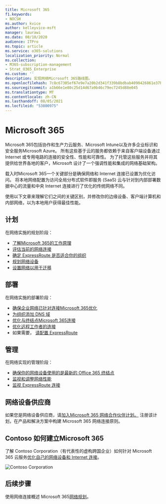 ```yaml
---
title: Microsoft 365
f1.keywords:
- NOCSH
ms.author: kvice
author: kelleyvice-msft
manager: laurawi
ms.date: 08/10/2020
audience: ITPro
ms.topic: article
ms.service: o365-solutions
localization_priority: Normal
ms.collection:
- M365-subscription-management
- Strat_O365_Enterprise
ms.custom: ''
description: 实现网络Microsoft 365路线图。
ms.openlocfilehash: 7c8c67305ef67e9e7a20b2d341f339b8bdbab4090426861e37b5b5277bb249e7
ms.sourcegitcommit: a1b66e1e80c25d14d67a9b46c79ec7245d88e045
ms.translationtype: MT
ms.contentlocale: zh-CN
ms.lasthandoff: 08/05/2021
ms.locfileid: "53800975"
---
```

# <a name="networking-roadmap-for-microsoft-365"></a>Microsoft 365

Microsoft 365包括协作和生产力云服务、Microsoft Intune以及许多企业标识和安全服务Microsoft Azure。 所有这些基于云的服务都依赖于来自客户端设备通过 Internet 或专用电路的连接的安全性、性能和可靠性。 为了托管这些服务并将其提供给世界各地的客户，Microsoft 设计了一个强调性能和集成的网络基础架构。 

载入时Microsoft 365一个关键部分是确保网络和 Internet 连接已设置为优化访问。 将本地网络配置为访问全局分布式软件即服务 (SaaS) 云与针对到内部部署数据中心的流量和中央 Internet 连接进行了优化的传统网络不同。 

使用以下文章来理解它们之间的关键区别，并修改你的边缘设备、客户端计算机和内部网络，以为本地用户获得最佳性能。

## <a name="plan"></a>计划

在网络实施的规划阶段：

- [了解Microsoft 365的工作原理](microsoft-365-networking-overview.md)
- [评估当前的网络连接](assessing-network-connectivity.md)
- [确定 ExpressRoute 是否适合你的组织](network-planning-with-expressroute.md)
- [规划网络设备](plan-for-network-devices.md)
- [设置网络以用于迁移](network-and-migration-planning.md)

## <a name="deploy"></a>部署

在网络实施的部署阶段：

- [确保企业网络已针对连接Microsoft 365优化](set-up-network-for-microsoft-365.md)
- [为组织添加 DNS 域](../admin/setup/add-domain.md)
- [优化与终结点Microsoft 365连接](microsoft-365-ip-web-service.md)
- [优化远程工作者的连接](microsoft-365-vpn-split-tunnel.md)
- 如果需要， [请配置 ExpressRoute](azure-expressroute.md)

## <a name="manage"></a>管理

在网络实现的管理阶段：

- [确保你的网络设备使用的是最新的 Office 365 终结点](microsoft-365-endpoints.md)
- [监视和调整网络性能](network-planning-and-performance.md)
- [监视 ExpressRoute 连接](managing-expressroute-for-connectivity.md)

## <a name="network-equipment-vendors"></a>网络设备供应商

如果您是网络设备供应商，请[加入Microsoft 365 网络合作伙伴计划。](microsoft-365-networking-partner-program.md) 注册该计划，在产品和解决方案中构建 Microsoft 365 网络连接原则。 

## <a name="how-contoso-did-networking-for-microsoft-365"></a>Contoso 如何建立Microsoft 365

了解 Contoso Corporation（有代表性的虚构跨国企业）如何针对 Microsoft 365 云服务[优化自己的网络设备和 Internet 连接](contoso-networking.md)。

![Contoso Corporation](../media/contoso-overview/contoso-icon.png)

## <a name="next-step"></a>后续步骤

使用网络连接概述 Microsoft 365[网络规划](microsoft-365-networking-overview.md)。